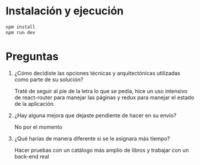 # Instalación y ejecución

```bash
npm install
npm run dev
```

# Preguntas

1. ¿Cómo decidiste las opciones técnicas y arquitectónicas utilizadas como parte de su solución?

   Traté de seguir al pie de la letra lo que se pedía, hice un uso intensivo de react-router para manejar las páginas y redux para manejar el estado de la aplicación.

2. ¿Hay alguna mejora que dejaste pendiente de hacer en su envío?

   No por el momento

3. ¿Qué harías de manera diferente si se le asignara más tiempo?

   Hacer pruebas con un catálogo más amplio de libros y trabajar con un back-end real
